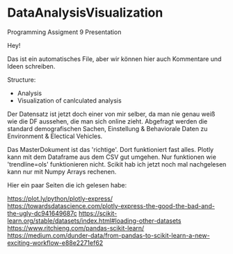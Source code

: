 # DataAnalysisVisualization
Programming Assigment 9 Presentation 

Hey!

Das ist ein automatisches File, aber wir können hier auch Kommentare und Ideen schreiben.


Structure:
- Analysis
- Visualization of canlculated analysis

Der Datensatz ist jetzt doch einer von mir selber, da man nie genau weiß wie die DF aussehen, die man sich online zieht.
Abgefragt werden die standard demografischen Sachen, Einstellung & Behaviorale Daten zu Environment & Electical Vehicles. 


Das MasterDokument ist das 'richtige'. Dort funktioniert fast alles. 
Plotly kann mit dem Dataframe aus dem CSV gut umgehen. Nur funktionen wie 'trendline=ols' funktionieren nicht.
Scikit hab ich jetzt noch mal nachgelesen kann nur mit Numpy Arrays rechenen.

Hier ein paar Seiten die ich gelesen habe:

https://plot.ly/python/plotly-express/
https://towardsdatascience.com/plotly-express-the-good-the-bad-and-the-ugly-dc941649687c
https://scikit-learn.org/stable/datasets/index.html#loading-other-datasets
https://www.ritchieng.com/pandas-scikit-learn/
https://medium.com/dunder-data/from-pandas-to-scikit-learn-a-new-exciting-workflow-e88e2271ef62

